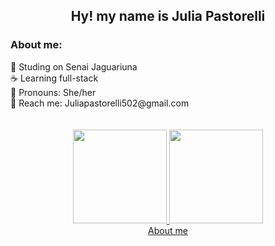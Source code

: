 <h2 align="center">Hy! my name is Julia Pastorelli</h2>

<div>
  <h3> About me: </h3>
🚩  Studing on Senai Jaguariuna <br>
☕️  Learning full-stack <br>
📢  Pronouns: She/her <br>
💬  Reach me: Juliapastorelli502@gmail.com <br>
</div>
  <br></br>
<div align="center">
  <a href="https://github.com/PastorelliJulia">
  <img height="150em" src="https://github-readme-stats.vercel.app/api?username=PastorelliJulia&show_icons=true&theme=dracula&include_all_comsits=true&count_private=true"/>
    <img height="150em" src="https://github-readme-stats.vercel.app/api/top-langs/?username=PastorelliJulia&layout=compact&langs_count=7&theme=dracula"/>
</div>
<div align="center">
  <a href="https://linktr.ee/pastorellijulia">About me</a>
</div>
